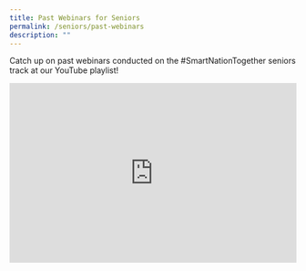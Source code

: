 ```yaml
---
title: Past Webinars for Seniors
permalink: /seniors/past-webinars
description: ""
---
```

Catch up on past webinars conducted on the #SmartNationTogether seniors track at our YouTube playlist!

<iframe width="100%" height="315"src="https://www.youtube.com/embed/videoseries?list=PLmGkYf0auQJyDWGlxbnFyqBrq86C-zbow" title="YouTube video player" frameborder="0" allow="accelerometer; autoplay; clipboard-write; encrypted-media; gyroscope; picture-in-picture" allowfullscreen></iframe>